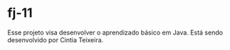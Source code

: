 # fj-11
Esse projeto visa desenvolver o aprendizado básico em Java.
Está sendo desenvolvido por Cintia Teixeira.
